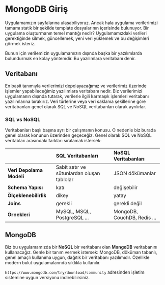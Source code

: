 MongoDB Giriş
======

Uygulamamızın sayfalarına ulaşabiliyoruz. Ancak hala uygulama verilerimizi tamamı statik bir şekilde template dosyalarının içerisinde bulunuyor. 
Bir uygulama oluşturmanın temel mantığı nedir? Uygulamamızdaki verileri gerektiğinde silmek, güncellemek, yeni veri yüklemek ve bu değişimleri
görmek isteriz. 


Bunun için verilemizin uygulamamızın dışında başka bir yazılımlarda bulundurmak en kolay yöntemdir. Bu yazılımlara veritabanı denir.

## Veritabanı
En basit tanımıyla verilerimizi depolayacağımız ve verilerimiz üzerinde işlemler yapabileceğimiz yazılımlara veritabanı nedir. Biz verilerimizi
uygulamanın dışında tutarak, verilerle ilgili karmaşık işlemleri veritabanı yazılımlarına bırakırız. Veri türlerine veya veri saklama şekillerine göre
veritabanları genel olarak SQL ve NoSQL veritabanları olarak ayrılırlar.

### SQL vs NoSQL
Veritabanları başlı başına ayrı bir çalışmanın konusu. O nedenle biz burada genel olarak konunun üzerinden geçeceğiz. Genel olarak SQL ve NoSQL 
veritabları arasındaki farkları sıralamak istersek:

|         | SQL Veritabanları          | NoSQL Veritabanları  |
| ------------- |:-------------|:-----|
| **Veri Depolama Modeli**      | Sabit satır ve sütunlardan oluşan tablolar | JSON dökümanlar |
| **Schema Yapısı**      | katı      |   değişebilir |
| **Ölçeklenebilirlik** | dikey      |    yatay |
| **Joins** | gerekli      |   gerekli değil |
| **Örnekleri** | MySQL, MSQL, PostgreSQL ...      |   MongoDB, CouchDB, Redis ... |

## MongoDB

Biz bu uygulamamızda bir **NoSQL** bir veritabanı olan **MongoDB** veritabanını kullanacağız. Genle bir tanım vermek istersek: MongoDB, döküman tabanlı,
genel amaçlı kullanıma uygun, dağıtık bir veritabanı yazılımıdır. Özellikle modern bulut uygulamalarında sıklıkla kullanılır.

`https://www.mongodb.com/try/download/community` adresinden işletim sistemine uygun versiyonu indirebilirsiniz.
